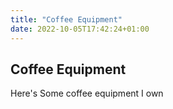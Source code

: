 ```yaml
---
title: "Coffee Equipment"
date: 2022-10-05T17:42:24+01:00
---
```


## Coffee Equipment

Here's Some coffee equipment I own

